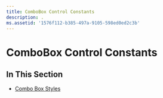 ```yaml
---
title: ComboBox Control Constants
description: .
ms.assetid: '1576f112-b385-497a-9105-598ed0ed2c3b'
---
```


# ComboBox Control Constants

## In This Section

-   [Combo Box Styles](combo-box-styles.md)

 

 




